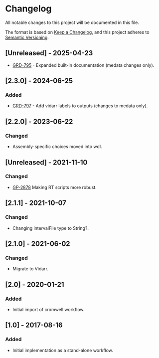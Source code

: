 # Changelog
All notable changes to this project will be documented in this file.

The format is based on [Keep a Changelog](https://keepachangelog.com/en/1.0.0/),
and this project adheres to [Semantic Versioning](https://semver.org/spec/v2.0.0.html).

## [Unreleased] - 2025-04-23
- [GRD-795](https://jira.oicr.on.ca/browse/GRD-795) - Expanded built-in documentation (medata changes only).

## [2.3.0] - 2024-06-25
### Added
- [GRD-797](https://jira.oicr.on.ca/browse/GRD-797) - Add vidarr labels to outputs (changes to medata only).

## [2.2.0] - 2023-06-22
### Changed
- Assembly-specific choices moved into wdl.

## [Unreleased] - 2021-11-10
### Changed
- [GP-2878](https://jira.oicr.on.ca/browse/GP-2878) Making RT scripts more robust.

## [2.1.1] - 2021-10-07
### Changed
- Changing intervalFile type to String?.

## [2.1.0] - 2021-06-02
### Changed
- Migrate to Vidarr.

## [2.0] - 2020-01-21
### Added
- Initial import of cromwell workflow.

## [1.0] - 2017-08-16
### Added
- Initial implementation as a stand-alone workflow.
